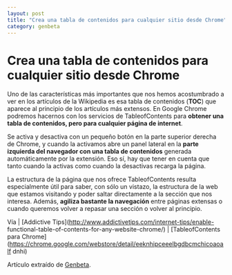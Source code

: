 ```yaml
---
layout: post
title: "Crea una tabla de contenidos para cualquier sitio desde Chrome"
category: genbeta
---
```


# Crea una tabla de contenidos para cualquier sitio desde Chrome


Uno de las características más importantes que nos hemos acostumbrado a ver en
los artículos de la Wikipedia es esa tabla de contenidos (__TOC__) que aparece
al principio de los artículos más extensos. En Google Chrome podremos hacernos
con los servicios de TableofContents para **obtener una tabla de contenidos,
pero para cualquier página de internet**.

Se activa y desactiva con un pequeño botón en la parte superior derecha de
Chrome, y cuando la activamos abre un panel lateral en la **parte izquierda
del navegador con una tabla de contenidos** generada automáticamente por la
extensión. Eso sí, hay que tener en cuenta que tanto cuando la activas como
cuando la desactivas recarga la página.

La estructura de la página que nos ofrece TableofContents resulta
especialmente útil para saber, con sólo un vistazo, la estructura de la web
que estamos visitando y poder saltar directamente a la sección que nos
interesa. Además, **agiliza bastante la navegación** entre páginas extensas o
cuando queremos volver a repasar una sección o volver al principio.

Vía | [Addictive Tips](http://www.addictivetips.com/internet-tips/enable-
functional-table-of-contents-for-any-website-chrome/) | [TableofContents para 
Chrome](https://chrome.google.com/webstore/detail/eeknhipceeelbgdbcmchicoaoalf
dnhi)

Artículo extraído de [Genbeta](http://www.genbeta.com).